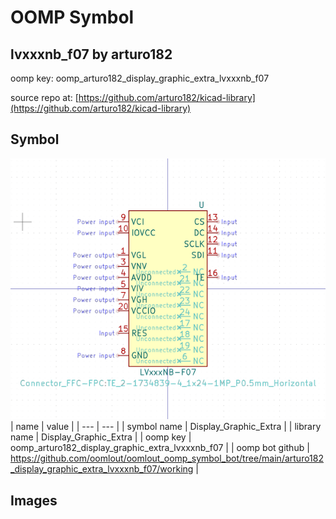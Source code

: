 # OOMP Symbol  
## lvxxxnb_f07  by arturo182  
  
oomp key: oomp_arturo182_display_graphic_extra_lvxxxnb_f07  
  
source repo at: [https://github.com/arturo182/kicad-library](https://github.com/arturo182/kicad-library)  
## Symbol  
  
[![working.png](working_600.png)](working.png)  
| name | value | 
| --- | --- | 
| symbol name | Display_Graphic_Extra | 
| library name | Display_Graphic_Extra | 
| oomp key | oomp_arturo182_display_graphic_extra_lvxxxnb_f07 | 
| oomp bot github | https://github.com/oomlout/oomlout_oomp_symbol_bot/tree/main/arturo182_display_graphic_extra_lvxxxnb_f07/working | 
## Images  
